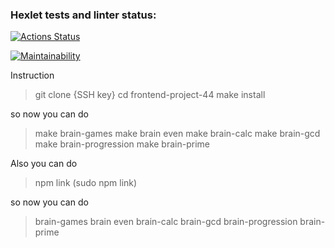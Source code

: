 ### Hexlet tests and linter status:
[![Actions Status](https://github.com/vic10898/frontend-project-44/actions/workflows/hexlet-check.yml/badge.svg)](https://github.com/vic10898/frontend-project-44/actions)

[![Maintainability](https://api.codeclimate.com/v1/badges/221029c7a5b9df740fdc/maintainability)](https://codeclimate.com/github/vic10898/frontend-project-44/maintainability)

Instruction

> git clone {SSH key}
> cd frontend-project-44
> make install

so now you can do
> make brain-games
> make brain even
> make brain-calc
> make brain-gcd
> make brain-progression
> make brain-prime

Also you can do
> npm link (sudo npm link)

so now you can do 
> brain-games
> brain even
> brain-calc
> brain-gcd
> brain-progression
> brain-prime
